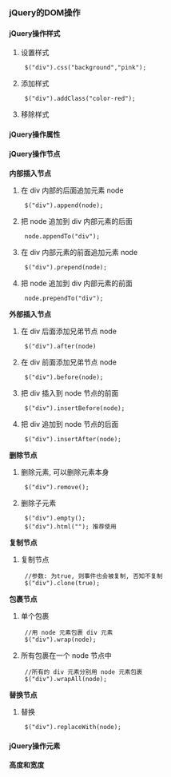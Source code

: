 ### jQuery的DOM操作

#### jQuery操作样式

1. 设置样式

		$("div").css("background","pink");

2. 添加样式

		$("div").addClass("color-red");

3. 移除样式

#### jQuery操作属性

#### jQuery操作节点

**内部插入节点**

1. 在 div 内部的后面追加元素 node

		$("div").append(node);

2. 把 node 追加到 div 内部元素的后面

		node.appendTo("div");

3. 在 div 内部元素的前面追加元素 node

		$("div").prepend(node);

4. 把 node 追加到 div 内部元素的前面

		node.prependTo("div");

**外部插入节点**

1. 在 div 后面添加兄弟节点 node

		$("div").after(node)

2. 在 div 前面添加兄弟节点 node

		$("div").before(node);

3. 把 div 插入到 node 节点的前面

		$("div").insertBefore(node);

4. 把 div 追加到 node 节点的后面

		$("div").insertAfter(node);

**删除节点**

1. 删除元素, 可以删除元素本身

		$("div").remove();

2. 删除子元素

		$("div").empty();
		$("div").html(""); 推荐使用

**复制节点**

1. 复制节点
		
		//参数: 为true, 则事件也会被复制, 否知不复制
		$("div").clone(true);

**包裹节点**

1. 单个包裹

		//用 node 元素包裹 div 元素
		$("div").wrap(node);

2. 所有包裹在一个 node 节点中
		
		//所有的 div 元素分别用 node 元素包裹
		$("div").wrapAll(node);

**替换节点**

1. 替换

		$("div").replaceWith(node);

#### jQuery操作元素

**高度和宽度**